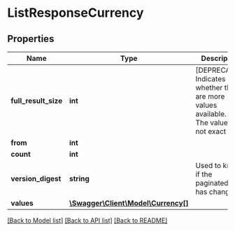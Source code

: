 # ListResponseCurrency

## Properties
Name | Type | Description | Notes
------------ | ------------- | ------------- | -------------
**full_result_size** | **int** | [DEPRECATED] Indicates whether there are more values available. Note: The value is not exact | [optional] 
**from** | **int** |  | [optional] 
**count** | **int** |  | [optional] 
**version_digest** | **string** | Used to know if the paginated list has changed. | [optional] 
**values** | [**\Swagger\Client\Model\Currency[]**](Currency.md) |  | [optional] 

[[Back to Model list]](../../README.md#documentation-for-models) [[Back to API list]](../../README.md#documentation-for-api-endpoints) [[Back to README]](../../README.md)

